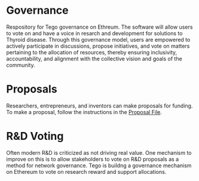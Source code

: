 # Governance
Respository for Tego governance on Ethreum. The software will allow users to vote on and have a voice in resarch and development for solutions to Thyroid disease. Through this governance model, users are empowered to actively participate in discussions, propose initiatives, and vote on matters pertaining to the allocation of resources, thereby ensuring inclusivity, accountability, and alignment with the collective vision and goals of the community.

# Proposals

Researchers, entrepreneurs, and inventors can make proposals for funding. To make a proposal, follow the instructions in the [Proposal File](https://github.com/TegoTech/governance/blob/main/proposals.md).

# R&D Voting

Often modern R&D is criticized as not driving real value. One mechanism to improve on this is to allow stakeholders to vote on R&D proposals as a method for network governance. Tego is buildng a governance mechanism on Ethereum to vote on research reward and support allocations.


